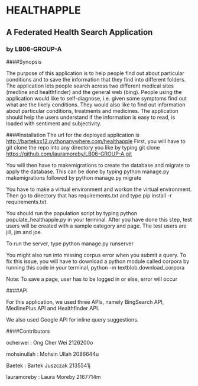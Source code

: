 # HEALTHAPPLE 
## A Federated Health Search Application
### by LB06-GROUP-A

####Synopsis

The purpose of this application is to help people find out about particular conditions and to save the information that they find
into different folders. The application lets people search across two different medical sites (medline and healthfinder) and 
the general web (bing). People using the application would like to self-diagnose, i.e. given some symptoms find out what are the likely conditions. They would also like to find out information about particular conditions, treatments and medicines. The application should help the users understand if the information is easy to read, is loaded with sentiment and subjectivity.

####Installation
The url for the deployed application is http://bartekxx12.pythonanywhere.com/healthapple
First, you will have to git clone the repo into any directory you like by typing git clone https://github.com/lauramoreby/LB06-GROUP-A.git

You will then have to makemigrations to create the database and migrate to apply the database. This can be done by typing python manage.py makemigrations followed by python manage.py migrate

You have to make a virtual environment and workon the virtual environment. Then go to directory that has requirements.txt and
type pip install -r requirements.txt.

You should run the population script by typing python populate_healthapple.py in your terminal.
After you have done this step, test users will be created with a sample category and page. The test users are jill, jim and joe.

To run the server, type python manage.py runserver

You might also run into missing corpus error when you submit a query. To fix this issue, you will have to download a python module
called corpora by running this code in your terminal, python -m textblob.download_corpora

Note: To save a page, user has to be logged in or else, error will occur

####API

For this application, we used three APIs, namely BingSearch API, MedlinePlus API and Healthfinder API.

We also used Google API for inline query suggestions.

####Contributors

ocherwei : Ong Cher Wei 2126200o

mohsinullah : Mohsin Ullah 2086644u

Baetek : Bartek Juszczak 2135541j

lauramoreby : Laura Moreby 2167714m
